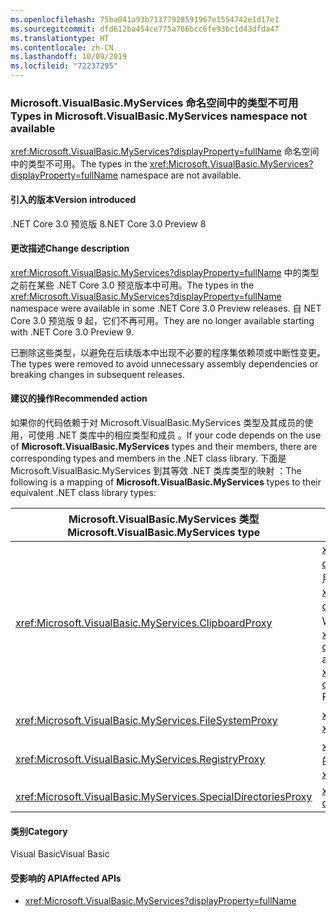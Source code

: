 ```yaml
---
ms.openlocfilehash: 75ba041a93b71377928591967e1554742e1d17e1
ms.sourcegitcommit: dfd612ba454ce775a766bcc6fe93bc1d43dfda47
ms.translationtype: HT
ms.contentlocale: zh-CN
ms.lasthandoff: 10/09/2019
ms.locfileid: "72237295"
---
```

### <a name="types-in-microsoftvisualbasicmyservices-namespace-not-available"></a><span data-ttu-id="4a0d4-101">Microsoft.VisualBasic.MyServices 命名空间中的类型不可用</span><span class="sxs-lookup"><span data-stu-id="4a0d4-101">Types in Microsoft.VisualBasic.MyServices namespace not available</span></span>

<span data-ttu-id="4a0d4-102"><xref:Microsoft.VisualBasic.MyServices?displayProperty=fullName> 命名空间中的类型不可用。</span><span class="sxs-lookup"><span data-stu-id="4a0d4-102">The types in the <xref:Microsoft.VisualBasic.MyServices?displayProperty=fullName> namespace are not available.</span></span>

#### <a name="version-introduced"></a><span data-ttu-id="4a0d4-103">引入的版本</span><span class="sxs-lookup"><span data-stu-id="4a0d4-103">Version introduced</span></span>

<span data-ttu-id="4a0d4-104">.NET Core 3.0 预览版 8</span><span class="sxs-lookup"><span data-stu-id="4a0d4-104">.NET Core 3.0 Preview 8</span></span>

#### <a name="change-description"></a><span data-ttu-id="4a0d4-105">更改描述</span><span class="sxs-lookup"><span data-stu-id="4a0d4-105">Change description</span></span>

<span data-ttu-id="4a0d4-106"><xref:Microsoft.VisualBasic.MyServices?displayProperty=fullName> 中的类型之前在某些 .NET Core 3.0 预览版本中可用。</span><span class="sxs-lookup"><span data-stu-id="4a0d4-106">The types in the <xref:Microsoft.VisualBasic.MyServices?displayProperty=fullName> namespace were available in some .NET Core 3.0 Preview releases.</span></span> <span data-ttu-id="4a0d4-107">自 NET Core 3.0 预览版 9 起，它们不再可用。</span><span class="sxs-lookup"><span data-stu-id="4a0d4-107">They are no longer available starting with .NET Core 3.0 Preview 9.</span></span>

<span data-ttu-id="4a0d4-108">已删除这些类型，以避免在后续版本中出现不必要的程序集依赖项或中断性变更。</span><span class="sxs-lookup"><span data-stu-id="4a0d4-108">The types were removed to avoid unnecessary assembly dependencies or breaking changes in subsequent releases.</span></span>
 
#### <a name="recommended-action"></a><span data-ttu-id="4a0d4-109">建议的操作</span><span class="sxs-lookup"><span data-stu-id="4a0d4-109">Recommended action</span></span>

<span data-ttu-id="4a0d4-110">如果你的代码依赖于对 Microsoft.VisualBasic.MyServices 类型及其成员的使用，可使用 .NET 类库中的相应类型和成员  。</span><span class="sxs-lookup"><span data-stu-id="4a0d4-110">If your code depends on the use of **Microsoft.VisualBasic.MyServices** types and their members, there are corresponding types and members in the .NET class library.</span></span> <span data-ttu-id="4a0d4-111">下面是 Microsoft.VisualBasic.MyServices 到其等效 .NET 类库类型的映射  ：</span><span class="sxs-lookup"><span data-stu-id="4a0d4-111">The following is a mapping of  **Microsoft.VisualBasic.MyServices** types to their equivalent .NET class library types:</span></span>

|<span data-ttu-id="4a0d4-112">Microsoft.VisualBasic.MyServices 类型</span><span class="sxs-lookup"><span data-stu-id="4a0d4-112">Microsoft.VisualBasic.MyServices type</span></span>|<span data-ttu-id="4a0d4-113">.NET 类库类型</span><span class="sxs-lookup"><span data-stu-id="4a0d4-113">.NET class library type</span></span>|
|--|--|
|<xref:Microsoft.VisualBasic.MyServices.ClipboardProxy>|<span data-ttu-id="4a0d4-114"><xref:System.Windows.Clipboard?displayProperty=nameWithType> 用于 WPF 应用程序，<xref:System.Windows.Forms.Clipboard?displayProperty=nameWithType> 用于 Windows 窗体应用程序</span><span class="sxs-lookup"><span data-stu-id="4a0d4-114"><xref:System.Windows.Clipboard?displayProperty=nameWithType> for WPF applications, <xref:System.Windows.Forms.Clipboard?displayProperty=nameWithType> for Windows Forms applications</span></span>| 
|<xref:Microsoft.VisualBasic.MyServices.FileSystemProxy>|<span data-ttu-id="4a0d4-115"><xref:System.IO> 命名空间中的类型</span><span class="sxs-lookup"><span data-stu-id="4a0d4-115">Types in the <xref:System.IO> namespace</span></span>|
|<xref:Microsoft.VisualBasic.MyServices.RegistryProxy>|<span data-ttu-id="4a0d4-116"><xref:Microsoft.Win32> 命名空间中与注册表相关的类型</span><span class="sxs-lookup"><span data-stu-id="4a0d4-116">Registry-related types in the <xref:Microsoft.Win32> namespace</span></span>|
|<xref:Microsoft.VisualBasic.MyServices.SpecialDirectoriesProxy>|<xref:System.Environment.GetFolderPath%2A?displayProperty=nameWithType>|

#### <a name="category"></a><span data-ttu-id="4a0d4-117">类别</span><span class="sxs-lookup"><span data-stu-id="4a0d4-117">Category</span></span>

<span data-ttu-id="4a0d4-118">Visual Basic</span><span class="sxs-lookup"><span data-stu-id="4a0d4-118">Visual Basic</span></span>

#### <a name="affected-apis"></a><span data-ttu-id="4a0d4-119">受影响的 API</span><span class="sxs-lookup"><span data-stu-id="4a0d4-119">Affected APIs</span></span>

- <xref:Microsoft.VisualBasic.MyServices?displayProperty=fullName>

<!--

### Affected APIs

- `N:Microsoft.VisualBasic.MyServices`

-- >

